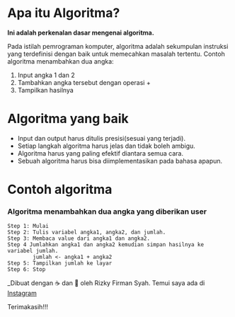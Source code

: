 # Apa itu Algoritma?
**Ini adalah perkenalan dasar mengenai algoritma.**


Pada istilah pemrograman komputer, algoritma adalah sekumpulan instruksi yang terdefinisi dengan baik untuk memecahkan masalah tertentu.
Contoh algoritma menambahkan dua angka:
1. Input angka 1 dan 2
2. Tambahkan angka tersebut dengan operasi +
3. Tampilkan hasilnya

# Algoritma yang baik
* Input dan output harus ditulis presisi(sesuai yang terjadi).
* Setiap langkah algoritma harus jelas dan tidak boleh ambigu.
* Algoritma harus yang paling efektif diantara semua cara.
* Sebuah algoritma harus bisa diimplementasikan pada bahasa apapun.

# Contoh algoritma
### Algoritma menambahkan dua angka yang diberikan user
```
Step 1: Mulai
Step 2: Tulis variabel angka1, angka2, dan jumlah.
Step 3: Membaca value dari angka1 dan angka2.
Step 4 Jumlahkan angka1 dan angka2 kemudian simpan hasilnya ke variabel jumlah.
        jumlah <- angka1 + angka2
Step 5: Tampilkan jumlah ke layar
Step 6: Stop

```





_Dibuat dengan ☕ dan 💖 oleh Rizky Firman Syah.
Temui saya ada di [Instagram](https://www.instagram.com/rizfirsy/)

Terimakasih!!!